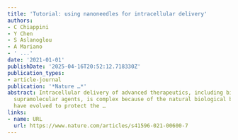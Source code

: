 ```yaml
---
title: 'Tutorial: using nanoneedles for intracellular delivery'
authors:
- C Chiappini
- Y Chen
- S Aslanoglou
- A Mariano
- ' ...'
date: '2021-01-01'
publishDate: '2025-04-16T20:52:12.718330Z'
publication_types:
- article-journal
publication: '*Nature …*'
abstract: Intracellular delivery of advanced therapeutics, including biologicals and
  supramolecular agents, is complex because of the natural biological barriers that
  have evolved to protect the …
links:
- name: URL
  url: https://www.nature.com/articles/s41596-021-00600-7
---
```

